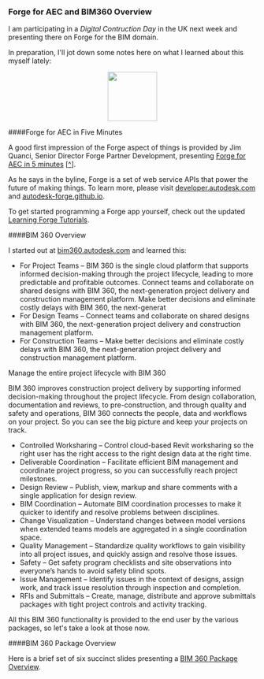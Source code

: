 <head>
<meta http-equiv="Content-Type" content="text/html; charset=utf-8">
<link rel="stylesheet" type="text/css" href="bc.css">
<!--
<script src="run_prettify.js" type="text/javascript"></script>
<script src="https://google-code-prettify.googlecode.com/svn/loader/run_prettify.js" type="text/javascript"></script>
-->
<script src="https://cdn.rawgit.com/google/code-prettify/master/loader/run_prettify.js" type="text/javascript"></script>
</head>

<!---

 in the #RevitAPI @AutodeskRevit #bim #dynamobim @AutodeskForge #ForgeDevCon 

&ndash; 
...

--->

### Forge for AEC and BIM360 Overview

I am participating in a *Digital Contruction Day* in the UK next week and presenting there on Forge for the BIM domain.

In preparation, I'll jot down some notes here on what I learned about this myself lately:



<center>
<img src="img/" alt="" width="100"/>
</center>


####<a name="2"></a>Forge for AEC in Five Minutes

A good first impression of the Forge aspect of things is provided by Jim Quanci, Senior Director Forge Partner Development,
presenting [Forge for AEC in 5 minutes](https://youtu.be/BLHzTh_NsFM) [[^](/a/doc/forge/bam/video/forge_for_aec_in_5_minutes.mkv)].
  
As he says in the byline, Forge is a set of web service APIs that power the future of making things.
To learn more, please visit [developer.autodesk.com](https://developer.autodesk.com)
and [autodesk-forge.github.io](https://autodesk-forge.github.io).

To get started programming a Forge app yourself, check out
the updated [Learning Forge Tutorials](http://learnforge.autodesk.io).


####<a name="3"></a>BIM 360 Overview

I started out at [bim360.autodesk.com](https://bim360.autodesk.com) and learned this:

- For Project Teams &ndash; BIM 360 is the single cloud platform that supports informed decision-making through the project lifecycle, leading to more predictable and profitable outcomes. Connect teams and collaborate on shared designs with BIM 360, the next-generation project delivery and construction management platform. Make better decisions and eliminate costly delays with BIM 360, the next-generat
- For Design Teams &ndash; Connect teams and collaborate on shared designs with BIM 360, the next-generation project delivery and construction management platform.
- For Construction Teams &ndash; Make better decisions and eliminate costly delays with BIM 360, the next-generation project delivery and construction management platform.

Manage the entire project lifecycle with BIM 360

BIM 360 improves construction project delivery by supporting informed decision-making throughout the project lifecycle. From design collaboration, documentation and reviews, to pre-construction, and through quality and safety and operations, BIM 360 connects the people, data and workflows on your project. So you can see the big picture and keep your projects on track.

- Controlled Worksharing &ndash; 
Control cloud-based Revit worksharing so the right user has the right access to the right design data at the right time.	
- Deliverable Coordination &ndash; 
Facilitate efficient BIM management and coordinate project progress, so you can successfully reach project milestones.	
- Design Review &ndash;
Publish, view, markup and share comments with a single application for design review.
- BIM Coordination &ndash; 
Automate BIM coordination processes to make it quicker to identify and resolve problems between disciplines.	
- Change Visualization &ndash; 
Understand changes between model versions when extended teams models are aggregated in a single coordination space.	
- Quality Management &ndash; 
Standardize quality workflows to gain visibility into all project issues, and quickly assign and resolve those issues.	
- Safety &ndash; 
Get safety program checklists and site observations into everyone’s hands to avoid safety blind spots.	
- Issue Management &ndash; 
Identify issues in the context of designs, assign work, and track issue resolution through inspection and completion.	
- RFIs and Submittals &ndash; 
Create, manage, distribute and approve submittals packages with tight project controls and activity tracking.	

All this BIM 360 functionality is provided to the end user by the various packages, so let's take a look at those now.

####<a name="3"></a>BIM 360 Package Overview

Here is a brief set of six succinct slides presenting a [BIM 360 Package Overview](zip/bim_360_packages_2018.pdf).


